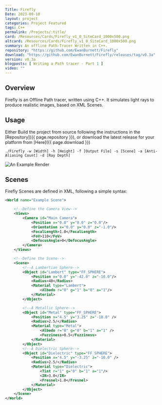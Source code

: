 ```yaml
---
Title: Firefly
Date: 2023-09-10
layout: project
categories: Project Featured 
tags: C++ 
permalink: /Projects/:title/
card: /Resources/Cards/Firefly_v1_0_SiteCard_1000x500.png
altcard: /Resources/Cards/Firefly_v1_0_SiteCard_1000x500.png
summary: An offline Path-Tracer Written in C++.
repository: "https://github.com/EwanBurnett/Firefly"
download: "https://github.com/EwanBurnett/Firefly/releases/tag/v0.3a"
version: v0.3a
blogposts: [ Writing a Path tracer - Part 1 ]
video: ""
---
```

## Overview
Firefly is an Offline Path tracer, written using C++. It simulates light rays to produce realistic images, based on XML Scenes.

## Usage
Either Build the project from source following the instructions in the [Repository]({{ page.repository }}), or download the latest release for your platform from [Here]({{ page.download }})

```
./Firefly -w [Width] -h [Height] -f [Output File] -s [Scene] -a [Anti-Aliasing Count] -d [Ray Depth]
```

![An Example Render](https://user-images.githubusercontent.com/25666480/268399662-264f8bf7-c5ac-4ad5-a297-dd3ed830be27.png)

## Scenes
Firefly Scenes are defined in XML, following a simple syntax:

```xml
<World name="Example Scene">

    <!--Define the Camera View-->
    <Views>
        <Camera id="Main Camera">
            <Position x="0.0" y="0.0" z="0.0"/>
            <Orientation x="0.0" y="0.0" z="-1.0"/>
            <FocalLength>1.0</FocalLength>
            <FoV>110</FoV>
            <DefocusAngle>0</DefocusAngle>
        </Camera>
    </Views>

    <!--Define the Scene-->
    <Scene>
        <!--A Lambertian Sphere-->
        <Object id="Lambert" type="FF_SPHERE">
            <Position x="0.0" y="-42.0" z="-10.0"/>
            <Radius>40</Radius>
            <Material type="Lambert">
                <Albedo r="0" g="1" b="0" a="1"/>
            </Material>
        </Object>

        <!--A Metallic Sphere-->
        <Object id="Metal" type="FF_SPHERE">
            <Position x="4.5" y="3.25" z="-10.0" />
            <Radius>2.5/</Radius>
            <Material type="Metal">
                <Albedo r="0" g="0" b="1" a="1" />
                <Fuzziness>0.5</Fuzziness>
            </Material>
        </Object>
        <!--A Dielectric Sphere-->
        <Object id="Dielectric" type="FF_SPHERE">
            <Position x="4.5" y="-3.25" z="-10.0" />
            <Radius>2.5/</Radius>
            <Material type="Dielectric">
                <Tint r="1" g="0" b="1" a="1"/>
                <IR>3.0</IR>
                <Fresnel>1.0</Fresnel>
            </Material>
        </Object>
    </Scene>
</World>

```

